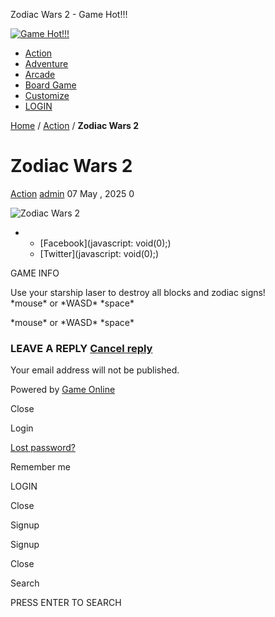 Zodiac Wars 2 - Game Hot!!!



[![Game Hot!!!](http://diettv.net/wp-content/uploads/2025/04/5a0356000a9d99a2afe7e144d22a49d2-Photoroom.png "Game Hot!!!")](http://diettv.net "Game Hot!!!")

* [Action](http://diettv.net/category/action/)
* [Adventure](http://diettv.net/category/adventure/)
* [Arcade](http://diettv.net/category/arcade/)
* [Board Game](http://diettv.net/category/board-game/)
* [Customize](http://diettv.net/category/customize/)
* [LOGIN](#)

[Home](http://diettv.net/ "Home")  / [Action](http://diettv.net/category/action/) / **Zodiac Wars 2** 

Zodiac Wars 2
=============

[Action](http://diettv.net/category/action/)
[admin](http://diettv.net/author/admin/ "View all posts by admin")
07 May , 2025
0

![Zodiac Wars 2](http://diettv.net/wp-content/uploads/thumbs/gamearter/Z/zodiac-wars-2-150x150.jpg)

* + [Facebook](javascript: void(0);)
  + [Twitter](javascript: void(0);)

GAME INFO

Use your starship laser to destroy all blocks and zodiac signs!  
\*mouse\* or \*WASD\* \*space\*

\*mouse\* or \*WASD\* \*space\*

### LEAVE A REPLY [Cancel reply](/zodiac-wars-2/#respond)

Your email address will not be published.




Powered by [Game Online](https://diettv.net/ "Game Online")



Close

Login

[Lost password?](http://diettv.net/wp-login.php?action=lostpassword)

Remember me

LOGIN

Close

Signup

Signup

Close

Search

PRESS ENTER TO SEARCH